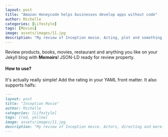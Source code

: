 ```yaml
---
layout: post
title: "Amazon Honeycode helps businesses develop apps without code"
author: Michelle
categories: [Lifestyle]
tags: [Movies]
image: assets/images/11.jpg
description: "My review of Inception movie. Acting, plot and something else in this short description."
---
```


Review products, books, movies, restaurant and anything you like on your Jekyll blog with **Memoirs**! JSON-LD ready for review property.

#### How to use?

It's actually really simple! Add the rating in your YAML front matter. It also supports halfs:

```md
---
layout: post
title: "Inception Movie"
author: Michelle
categories: [Lifestyle]
tags: [red, yellow]
image: assets/images/11.jpg
description: "My review of Inception movie. Actors, directing and more."
---
```
